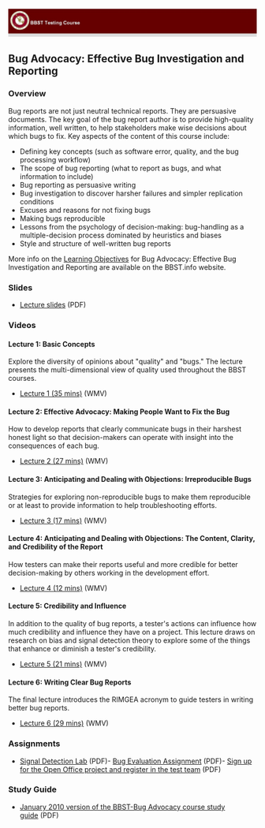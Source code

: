 ![header-image](../assets/images/header.jpg)

Bug Advocacy: Effective Bug Investigation and Reporting
-------------------------------------------------------

### Overview

Bug reports are not just neutral technical reports. They are persuasive documents. The key goal of the bug report author is to provide high-quality information, well written, to help stakeholders make wise decisions about which bugs to fix. Key aspects of the content of this course include:

-   Defining key concepts (such as software error, quality, and the bug processing workflow)
-   The scope of bug reporting (what to report as bugs, and what information to include)
-   Bug reporting as persuasive writing
-   Bug investigation to discover harsher failures and simpler replication conditions
-   Excuses and reasons for not fixing bugs
-   Making bugs reproducible
-   Lessons from the psychology of decision-making: bug-handling as a multiple-decision process dominated by heuristics and biases
-   Style and structure of well-written bug reports

More info on the [Learning Objectives](https://web.archive.org/web/20220323034400/http://bbst.info/?page_id=12) for Bug Advocacy: Effective Bug Investigation and Reporting are available on the BBST.info website.

### Slides

-   [Lecture slides](https://web.archive.org/web/20220323034400/http://testingeducation.org/BBST/bugadvocacy/BugAdvocacy2008.pdf) (PDF)

### Videos

#### Lecture 1: Basic Concepts

Explore the diversity of opinions about "quality" and "bugs." The lecture presents the multi-dimensional view of quality used throughout the BBST courses.

-   [Lecture 1 (35 mins)](https://web.archive.org/web/20220323034400/http://testingeducation.org/BBST/bugadvocacy/BugAdvocacy2008A.wmv) (WMV)

#### Lecture 2: Effective Advocacy: Making People Want to Fix the Bug

How to develop reports that clearly communicate bugs in their harshest honest light so that decision-makers can operate with insight into the consequences of each bug.

-   [Lecture 2 (27 mins)](https://web.archive.org/web/20220323034400/http://testingeducation.org/BBST/bugadvocacy/BugAdvocacy2008B.wmv) (WMV)

#### Lecture 3: Anticipating and Dealing with Objections: Irreproducible Bugs

Strategies for exploring non-reproducible bugs to make them reproducible or at least to provide information to help troubleshooting efforts.

-   [Lecture 3 (17 mins)](https://web.archive.org/web/20220323034400/http://testingeducation.org/BBST/bugadvocacy/BugAdvocacy2008C.wmv) (WMV)

#### Lecture 4: Anticipating and Dealing with Objections: The Content, Clarity, and Credibility of the Report

How testers can make their reports useful and more credible for better decision-making by others working in the development effort.

-   [Lecture 4 (12 mins)](https://web.archive.org/web/20220323034400/http://testingeducation.org/BBST/bugadvocacy/BugAdvocacy2008D.wmv) (WMV)

#### Lecture 5: Credibility and Influence

In addition to the quality of bug reports, a tester's actions can influence how much credibility and influence they have on a project. This lecture draws on research on bias and signal detection theory to explore some of the things that enhance or diminish a tester's credibility.

-   [Lecture 5 (21 mins)](https://web.archive.org/web/20220323034400/http://testingeducation.org/BBST/bugadvocacy/BugAdvocacy2008E.wmv) (WMV)

#### Lecture 6: Writing Clear Bug Reports

The final lecture introduces the RIMGEA acronym to guide testers in writing better bug reports.

-   [Lecture 6 (29 mins)](https://web.archive.org/web/20220323034400/http://testingeducation.org/BBST/bugadvocacy/BugAdvocacy2008F.wmv) (WMV)

### Assignments

-   [Signal Detection Lab](https://web.archive.org/web/20220323034400/http://testingeducation.org/BBST/bugadvocacy/FIT_BBST_fall2011SignalDetectionLab.pdf) (PDF)-   [Bug Evaluation Assignment](https://web.archive.org/web/20220323034400/http://testingeducation.org/BBST/bugadvocacy/AssignmentBugEvaluationv11.3.pdf) (PDF)-   [Sign up for the Open Office project and register in the test team](https://web.archive.org/web/20220323034400/http://testingeducation.org/BBST/bugadvocacy/JoiningTheOpenOfficeProject.pdf) (PDF)

### Study Guide

-   [January 2010 version of the BBST-Bug Advocacy course study guide](https://web.archive.org/web/20220323034400/http://testingeducation.org/BBST/bugadvocacy/BAstudyGuideJanuary2010.pdf) (PDF)
